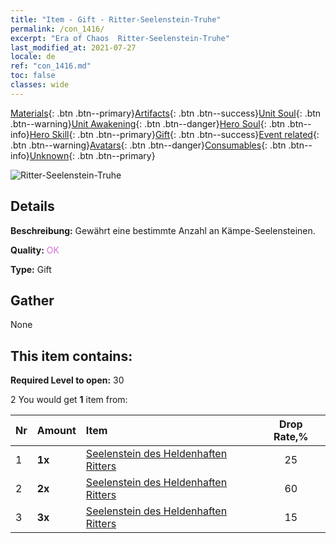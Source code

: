 ```yaml
---
title: "Item - Gift - Ritter-Seelenstein-Truhe"
permalink: /con_1416/
excerpt: "Era of Chaos  Ritter-Seelenstein-Truhe"
last_modified_at: 2021-07-27
locale: de
ref: "con_1416.md"
toc: false
classes: wide
---
```

 [Materials](/ItemsDE/){: .btn .btn--primary}[Artifacts](/ItemsDE/Artifacts/){: .btn .btn--success}[Unit Soul](/ItemsDE/UnitSoul/){: .btn .btn--warning}[Unit Awakening](/ItemsDE/UnitAwakening/){: .btn .btn--danger}[Hero Soul](/ItemsDE/HeroSoul/){: .btn .btn--info}[Hero Skill](/ItemsDE/HeroSkill/){: .btn .btn--primary}[Gift](/ItemsDE/Gift/){: .btn .btn--success}[Event related](/ItemsDE/Events/){: .btn .btn--warning}[Avatars](/ItemsDE/Avatars/){: .btn .btn--danger}[Consumables](/ItemsDE/Consumables/){: .btn .btn--info}[Unknown](/ItemsDE/Unknown/){: .btn .btn--primary}

 ![Ritter-Seelenstein-Truhe](/images/t/i_907028.png)

## Details
 **Beschreibung:** Gewährt eine bestimmte Anzahl an Kämpe-Seelensteinen.

 **Quality:** <span style="color: #DA70D6">OK</span>

 **Type:** Gift

## Gather

  None

## This item contains:

 **Required Level to open:** 30

 2 You would get **1** item  from:

  | Nr | Amount |     Item    | Drop Rate,% |
  |:---|:-------|:------------|:---------:|
  | 1 |  **1x** | [Seelenstein des Heldenhaften Ritters](/ItemsDE/unt_287/) | 25 | 
  | 2 |  **2x** | [Seelenstein des Heldenhaften Ritters](/ItemsDE/unt_287/) | 60 | 
  | 3 |  **3x** | [Seelenstein des Heldenhaften Ritters](/ItemsDE/unt_287/) | 15 | 
